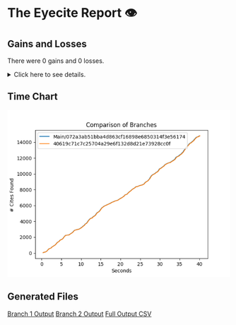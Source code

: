 # The Eyecite Report :eye:



Gains and Losses
---------
There were 0 gains and 0 losses.

<details>
<summary>Click here to see details.</summary>

|     id     |  Gain  |  Loss  |
| ---------- | ------ | ------ |


</details>



Time Chart
---------

![image](https://raw.githubusercontent.com/freelawproject/eyecite/artifacts/202/results/chart.png)


Generated Files
---------

[Branch 1 Output](https://raw.githubusercontent.com/freelawproject/eyecite/artifacts/202/results/072a3ab51bba4d863cf16898e6850314f3e56174.json)
[Branch 2 Output](https://raw.githubusercontent.com/freelawproject/eyecite/artifacts/202/results/40619c71c7c25704a29e6f132d8d21e73928cc0f.json)
[Full Output CSV ](https://raw.githubusercontent.com/freelawproject/eyecite/artifacts/202/results/output.csv)
